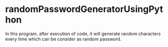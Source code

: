 # randomPasswordGeneratorUsingPython
In this program, after execution of code, it will generate random characters every time which can be consider as random password.
